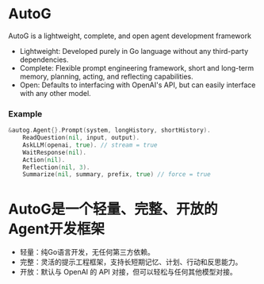 # AutoG

AutoG is a lightweight, complete, and open agent development framework

- Lightweight: Developed purely in Go language without any third-party dependencies.
- Complete: Flexible prompt engineering framework, short and long-term memory, planning, acting, and reflecting capabilities.
- Open: Defaults to interfacing with OpenAI's API, but can easily interface with any other model.

### Example

```go
&autog.Agent{}.Prompt(system, longHistory, shortHistory).
    ReadQuestion(nil, input, output).
    AskLLM(openai, true). // stream = true
    WaitResponse(nil).
    Action(nil).
    Reflection(nil, 3).
    Summarize(nil, summary, prefix, true) // force = true
```

# AutoG是一个轻量、完整、开放的Agent开发框架

- 轻量：纯Go语言开发，无任何第三方依赖。
- 完整：灵活的提示工程框架，支持长短期记忆、计划、行动和反思能力。
- 开放：默认与 OpenAI 的 API 对接，但可以轻松与任何其他模型对接。